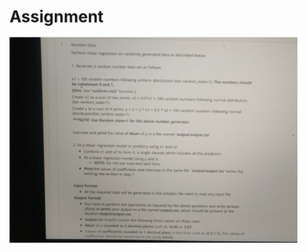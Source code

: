 # Assignment
![Assignment Problem](https://github.com/Rock-Shell/Assignment/blob/main/problem.jpeg)
